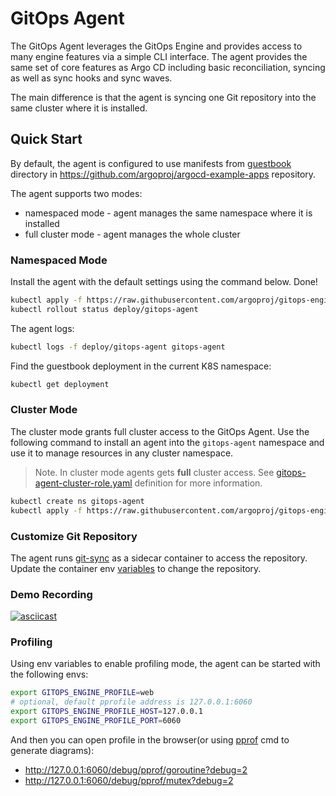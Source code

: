 # GitOps Agent

The GitOps Agent leverages the GitOps Engine and provides access to many engine features via a simple CLI interface.
The agent provides the same set of core features as Argo CD including basic reconciliation, syncing as well as sync hooks and sync waves.

The main difference is that the agent is syncing one Git repository into the same cluster where it is installed.

## Quick Start

By default, the agent is configured to use manifests from [guestbook](https://github.com/argoproj/argocd-example-apps/tree/master/guestbook)
directory in https://github.com/argoproj/argocd-example-apps repository.

The agent supports two modes:

* namespaced mode - agent manages the same namespace where it is installed
* full cluster mode - agent manages the whole cluster

### Namespaced Mode

Install the agent with the default settings using the command below. Done!

```bash
kubectl apply -f https://raw.githubusercontent.com/argoproj/gitops-engine/master/agent/manifests/install-namespaced.yaml 
kubectl rollout status deploy/gitops-agent
```

The agent logs:

```bash
kubectl logs -f deploy/gitops-agent gitops-agent
```

Find the guestbook deployment in the current K8S namespace:

```bash
kubectl get deployment
```

### Cluster Mode

The cluster mode grants full cluster access to the GitOps Agent. Use the following command to install an agent into the
`gitops-agent` namespace and use it to manage resources in any cluster namespace.

> Note. In cluster mode agents gets **full** cluster access.
> See [gitops-agent-cluster-role.yaml](./manifests/cluster-install/gitops-agent-cluster-role.yaml) definition for more information. 

```bash
kubectl create ns gitops-agent
kubectl apply -f https://raw.githubusercontent.com/argoproj/gitops-engine/master/agent/manifests/install.yaml -n gitops-agent
```

### Customize Git Repository

The agent runs [git-sync](https://github.com/kubernetes/git-sync) as a sidecar container to access the repository.
Update the container env [variables](https://github.com/kubernetes/git-sync#parameters) to change the repository.

### Demo Recording

[![asciicast](https://asciinema.org/a/FWbvVAiSsiI87wQx2TJbRMlxN.svg)](https://asciinema.org/a/FWbvVAiSsiI87wQx2TJbRMlxN)


### Profiling

Using env variables to enable profiling mode, the agent can be started with the following envs:

```bash
export GITOPS_ENGINE_PROFILE=web
# optional, default pprofile address is 127.0.0.1:6060
export GITOPS_ENGINE_PROFILE_HOST=127.0.0.1
export GITOPS_ENGINE_PROFILE_PORT=6060
```

And then you can open profile in the browser(or using [pprof](https://github.com/google/pprof) cmd to generate diagrams):

- http://127.0.0.1:6060/debug/pprof/goroutine?debug=2
- http://127.0.0.1:6060/debug/pprof/mutex?debug=2
